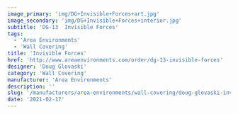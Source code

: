 ```yaml
---
image_primary: 'img/DG+Invisible+Forces+art.jpg'
image_secondary: 'img/DG+Invisible+Forces+interior.jpg'
subtitle: 'DG-13  Invisible Forces'
tags:
  - 'Area Environments'
  - 'Wall Covering'
title: 'Invisible Forces'
href: 'http://www.areaenvironments.com/order/dg-13-invisible-forces'
designer: 'Doug Glovaski'
category: 'Wall Covering'
manufacturer: 'Area Environments'
description: ''
slug: '/manufacturers/area-environments/wall-covering/doug-glovaski-invisible-forces'
date: '2021-02-17'
---
```

